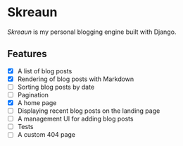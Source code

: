 # Skreaun
*Skreaun* is my personal blogging engine built with Django.

## Features
- [x] A list of blog posts
- [x] Rendering of blog posts with Markdown
- [ ] Sorting blog posts by date
- [ ] Pagination
- [x] A home page
- [ ] Displaying recent blog posts on the landing page
- [ ] A management UI for adding blog posts
- [ ] Tests
- [ ] A custom 404 page
